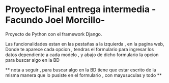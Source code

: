 # ProyectoFinal entrega intermedia - Facundo Joel Morcillo-

Proyecto de Python con el framework Django.


Las funcionalidades estan en las pestañas  a la izquierda  , en la pagina web,
Donde te aparece cada opcion , tendras el formulario para ingresar los datos dependiente a cada modelo , y abajo de dicho formulario la opcion para buscar algo en la BD
 
** nota a seguir , para buscar algo en la BD tiene que estar escrito de la misma manera que lo pusiste en el formulario , con mayusuculas y todo **
